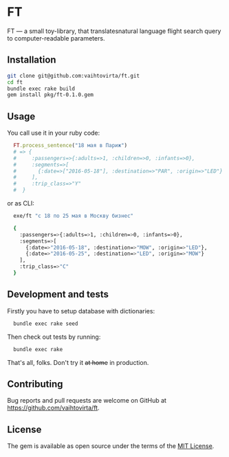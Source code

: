 # FT

FT — a small toy-library, that translatesnatural language flight search query to computer-readable parameters.

## Installation

```bash
git clone git@github.com:vaihtovirta/ft.git
cd ft
bundle exec rake build
gem install pkg/ft-0.1.0.gem
```

## Usage

You call use it in your ruby code:

```ruby
  FT.process_sentence("18 мая в Париж")
  # => {
  #     :passengers=>{:adults=>1, :children=>0, :infants=>0},
  #     :segments=>[
  #       {:date=>["2016-05-18"], :destination=>"PAR", :origin=>"LED"}
  #     ],
  #     :trip_class=>"Y"
  #  }
```

or as CLI:
```bash
  exe/ft "с 18 по 25 мая в Москву бизнес"

  {
    :passengers=>{:adults=>1, :children=>0, :infants=>0},
    :segments=>[
      {:date=>"2016-05-18", :destination=>"MOW", :origin=>"LED"},
      {:date=>"2016-05-25", :destination=>"LED", :origin=>"MOW"}
    ],
    :trip_class=>"С"
  }
```

## Development and tests
Firstly you have to setup database with dictionaries:

```bash
  bundle exec rake seed
```

Then check out tests by running:

```bash
  bundle exec rake
```

That's all, folks. Don't try it ~~at home~~ in production.

## Contributing

Bug reports and pull requests are welcome on GitHub at https://github.com/vaihtovirta/ft.


## License

The gem is available as open source under the terms of the [MIT License](http://opensource.org/licenses/MIT).
